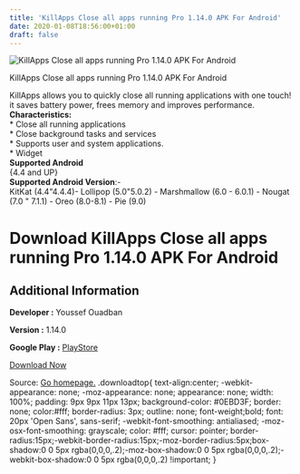 ```yaml
---
title: 'KillApps Close all apps running Pro 1.14.0 APK For Android'
date: 2020-01-08T18:56:00+01:00
draft: false
---
```


![KillApps Close all apps running Pro 1.14.0 APK For Android](https://i0.wp.com/apkhome.net/wp-content/uploads/2020/01/KillApps-Close-all-apps-running-Pro-1.14.0.png "KillApps Close all apps running Pro 1.14.0 APK For Android")

  

KillApps Close all apps running Pro 1.14.0 APK For Android

KillApps allows you to quickly close all running applications with one touch! it saves battery power, frees memory and improves performance.  
**Characteristics:**  
\* Close all running applications  
\* Close background tasks and services  
\* Supports user and system applications.  
\* Widget  
**Supported Android**  
{4.4 and UP}  
**Supported Android Version**:-  
KitKat (4.4"4.4.4)- Lollipop (5.0"5.0.2) - Marshmallow (6.0 - 6.0.1) - Nougat (7.0 " 7.1.1) - Oreo (8.0-8.1) - Pie (9.0)

Download KillApps Close all apps running Pro 1.14.0 APK For Android
===================================================================

Additional Information
----------------------

**Developer :** Youssef Ouadban

**Version :** 1.14.0

**Google Play :** [PlayStore](https://play.google.com/store/apps/details?id=com.tafayor.killall)

  

[Download Now](https://store4app.co/post/killapps-close-all-apps-running-pro-1-14-0-apk-for-android_1578506010)

  
Source: [Go homepage.](https://store4app.co/post/killapps-close-all-apps-running-pro-1-14-0-apk-for-android_1578506010) .downloadtop{ text-align:center; -webkit-appearance: none; -moz-appearance: none; appearance: none; width: 100%; padding: 9px 9px 11px 13px; background-color: #0EBD3F; border: none; color:#fff; border-radius: 3px; outline: none; font-weight;bold; font: 20px 'Open Sans', sans-serif; -webkit-font-smoothing: antialiased; -moz-osx-font-smoothing: grayscale; color: #fff; cursor: pointer; border-radius:15px;-webkit-border-radius:15px;-moz-border-radius:5px;box-shadow:0 0 5px rgba(0,0,0,.2);-moz-box-shadow:0 0 5px rgba(0,0,0,.2);-webkit-box-shadow:0 0 5px rgba(0,0,0,.2) !important; }